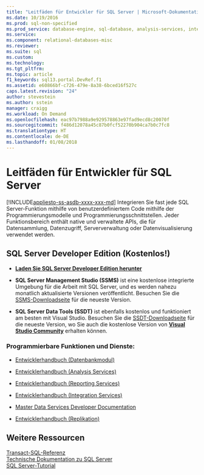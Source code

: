 ```yaml
---
title: "Leitfäden für Entwickler für SQL Server | Microsoft-Dokumentation"
ms.date: 10/19/2016
ms.prod: sql-non-specified
ms.prod_service: database-engine, sql-database, analysis-services, integration-services, reporting-services, master-data-services
ms.service: 
ms.component: relational-databases-misc
ms.reviewer: 
ms.suite: sql
ms.custom: 
ms.technology: 
ms.tgt_pltfrm: 
ms.topic: article
f1_keywords: sql13.portal.DevRef.f1
ms.assetid: e60866bf-c726-479e-8a38-6bced16f527c
caps.latest.revision: "24"
author: stevestein
ms.author: sstein
manager: craigg
ms.workload: On Demand
ms.openlocfilehash: eac97b7988a9e929578863e97fad9ecd8c20070f
ms.sourcegitcommit: f486d12078a45c87b0fcf52270b904ca7b0c7fc8
ms.translationtype: HT
ms.contentlocale: de-DE
ms.lasthandoff: 01/08/2018
---
```

# <a name="developer-guides-for-sql-server"></a>Leitfäden für Entwickler für SQL Server
[!INCLUDE[appliesto-ss-asdb-xxxx-xxx-md](../includes/appliesto-ss-asdb-xxxx-xxx-md.md)] Integrieren Sie fast jede SQL Server-Funktion mithilfe von benutzerdefiniertem Code mithilfe der Programmierungsmodelle und Programmierungsschnittstellen. Jeder Funktionsbereich enthält native und verwaltete APIs, die für Datensammlung, Datenzugriff, Serververwaltung oder Datenvisualisierung verwendet werden.  
  
## <a name="sql-server-developer-edition-free"></a>SQL Server Developer Edition (Kostenlos!)

- [**Laden Sie SQL Server Developer Edition herunter**](https://my.visualstudio.com/Downloads?q=SQL%20Server%20Developer)

- **SQL Server Management Studio (SSMS)** ist eine kostenlose integrierte Umgebung für die Arbeit mit SQL Server, und es werden nahezu monatlich aktualisierte Versionen veröffentlicht. Besuchen Sie die [SSMS-Downloadseite](../ssms/download-sql-server-management-studio-ssms.md) für die neueste Version.

- **SQL Server Data Tools (SSDT)** ist ebenfalls kostenlos und funktioniert am besten mit Visual Studio. Besuchen Sie die [SSDT-Downloadseite](../ssdt/download-sql-server-data-tools-ssdt.md) für die neueste Version, wo Sie auch die kostenlose Version von **[Visual Studio Community](https://www.visualstudio.com/products/visual-studio-community-vs.aspx)** erhalten können.

  
### <a name="programmable-features-and-services"></a>Programmierbare Funktionen und Dienste: 
 - [Entwicklerhandbuch (Datenbankmodul)](../relational-databases/database-engine-developer-documentation.md)  
  
 - [Entwicklerhandbuch (Analysis Services)](../analysis-services/analysis-services-developer-documentation.md)  
  
 - [Entwicklerhandbuch (Reporting Services)](../reporting-services/reporting-services-developer-documentation.md)  
  
 - [Entwicklerhandbuch (Integration Services)](../integration-services/integration-services-developer-documentation.md)  
  
 - [Master Data Services Developer Documentation](../master-data-services/develop/master-data-services-developer-documentation.md)  
  
 - [Entwicklerhandbuch (Replikation)](../relational-databases/replication/concepts/replication-developer-documentation.md)  
  
## <a name="more-resources"></a>Weitere Ressourcen 

 [Transact-SQL-Referenz](../t-sql/language-reference.md)   
 [Technische Dokumentation zu SQL Server](../sql-server/sql-server-technical-documentation.md)   
 [SQL Server-Tutorial](../sql-server/tutorials-for-sql-server-2016.md)  
  
